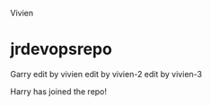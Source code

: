 Vivien
# jrdevopsrepo
Garry
edit by vivien
edit by vivien-2
edit by vivien-3

Harry has joined the repo!
